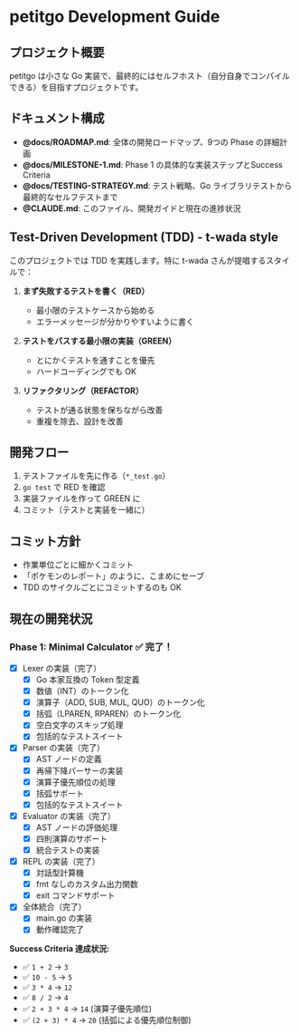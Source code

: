 # petitgo Development Guide

## プロジェクト概要

petitgo は小さな Go 実装で、最終的にはセルフホスト（自分自身でコンパイルできる）を目指すプロジェクトです。

## ドキュメント構成

- **@docs/ROADMAP.md**: 全体の開発ロードマップ、9つの Phase の詳細計画
- **@docs/MILESTONE-1.md**: Phase 1 の具体的な実装ステップとSuccess Criteria
- **@docs/TESTING-STRATEGY.md**: テスト戦略、Go ライブラリテストから最終的なセルフテストまで
- **@CLAUDE.md**: このファイル、開発ガイドと現在の進捗状況

## Test-Driven Development (TDD) - t-wada style

このプロジェクトでは TDD を実践します。特に t-wada さんが提唱するスタイルで：

1. **まず失敗するテストを書く（RED）**
   - 最小限のテストケースから始める
   - エラーメッセージが分かりやすいように書く

2. **テストをパスする最小限の実装（GREEN）**
   - とにかくテストを通すことを優先
   - ハードコーディングでも OK

3. **リファクタリング（REFACTOR）**
   - テストが通る状態を保ちながら改善
   - 重複を除去、設計を改善

## 開発フロー

1. テストファイルを先に作る（`*_test.go`）
2. `go test` で RED を確認
3. 実装ファイルを作って GREEN に
4. コミット（テストと実装を一緒に）

## コミット方針

- 作業単位ごとに細かくコミット
- 「ポケモンのレポート」のように、こまめにセーブ
- TDD のサイクルごとにコミットするのも OK

## 現在の開発状況

### Phase 1: Minimal Calculator ✅ 完了！
- [x] Lexer の実装（完了）
  - [x] Go 本家互換の Token 型定義
  - [x] 数値（INT）のトークン化
  - [x] 演算子（ADD, SUB, MUL, QUO）のトークン化
  - [x] 括弧（LPAREN, RPAREN）のトークン化
  - [x] 空白文字のスキップ処理
  - [x] 包括的なテストスイート
- [x] Parser の実装（完了）
  - [x] AST ノードの定義
  - [x] 再帰下降パーサーの実装
  - [x] 演算子優先順位の処理
  - [x] 括弧サポート
  - [x] 包括的なテストスイート
- [x] Evaluator の実装（完了）
  - [x] AST ノードの評価処理
  - [x] 四則演算のサポート
  - [x] 統合テストの実装
- [x] REPL の実装（完了）
  - [x] 対話型計算機
  - [x] fmt なしのカスタム出力関数
  - [x] exit コマンドサポート
- [x] 全体統合（完了）
  - [x] main.go の実装
  - [x] 動作確認完了

**Success Criteria 達成状況:**
- ✅ `1 + 2` → `3`
- ✅ `10 - 5` → `5` 
- ✅ `3 * 4` → `12`
- ✅ `8 / 2` → `4`
- ✅ `2 + 3 * 4` → `14` (演算子優先順位)
- ✅ `(2 + 3) * 4` → `20` (括弧による優先順位制御)